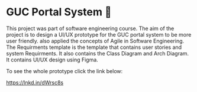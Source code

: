 # GUC Portal System :cherry_blossom:	
This project was part of software engineering course.
The aim of the project is to design a UI/UX prototype for the GUC portal system to be more user friendly.
also applied the concepts of Agile in Software Engineering.
The Requirments template is the template that contains user stories and system Requirments.
It also contains the Class Diagram and Arch Diagram.
It contains UI/UX design using Figma.

To see the whole prototype click the link below:

https://lnkd.in/dWrsc8s
